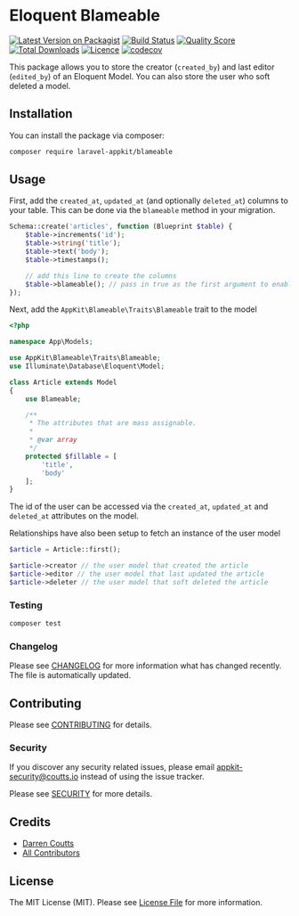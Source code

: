# Eloquent Blameable

[![Latest Version on Packagist](https://img.shields.io/packagist/v/laravel-appkit/blameable.svg?style=flat-square)](https://packagist.org/packages/laravel-appkit/blameable)
[![Build Status](https://img.shields.io/github/workflow/status/laravel-appkit/blameable/Automated%20Tests?style=flat-square)](https://github.com/laravel-appkit/blameable/actions?query=workflow%3A%22Automated+Tests%22)
[![Quality Score](https://img.shields.io/github/workflow/status/laravel-appkit/blameable/Check%20&%20fix%20styling?label=code%20quality&style=flat-square)](https://github.com/laravel-appkit/blameable/actions?query=workflow%3A%22Check+%26+fix+styling%22)
[![Total Downloads](https://img.shields.io/packagist/dt/laravel-appkit/blameable.svg?style=flat-square)](https://packagist.org/packages/laravel-appkit/blameable)
[![Licence](https://img.shields.io/packagist/l/laravel-appkit/blameable.svg?style=flat-square)](https://packagist.org/packages/laravel-appkit/blameable)
[![codecov](https://codecov.io/gh/laravel-appkit/blameable/branch/main/graph/badge.svg)](https://codecov.io/gh/laravel-appkit/blameable)

This package allows you to store the creator (`created_by`) and last editor (`edited_by`) of an Eloquent Model. You can also store the user who soft deleted a model.

## Installation

You can install the package via composer:

```bash
composer require laravel-appkit/blameable
```

## Usage

First, add the `created_at`, `updated_at` (and optionally `deleted_at`) columns to your table. This can be done via the `blameable` method in your migration.

```php
Schema::create('articles', function (Blueprint $table) {
    $table->increments('id');
    $table->string('title');
    $table->text('body');
    $table->timestamps();

    // add this line to create the columns
    $table->blameable(); // pass in true as the first argument to enable soft deletes columns
});
```

Next, add the `AppKit\Blameable\Traits\Blameable` trait to the model

``` php
<?php

namespace App\Models;

use AppKit\Blameable\Traits\Blameable;
use Illuminate\Database\Eloquent\Model;

class Article extends Model
{
    use Blameable;

    /**
     * The attributes that are mass assignable.
     *
     * @var array
     */
    protected $fillable = [
        'title',
        'body'
    ];
}
```

The id of the user can be accessed via the `created_at`, `updated_at` and `deleted_at` attributes on the model.

Relationships have also been setup to fetch an instance of the user model

```php
$article = Article::first();

$article->creator // the user model that created the article
$article->editor // the user model that last updated the article
$article->deleter // the user model that soft deleted the article
```

### Testing

``` bash
composer test
```

### Changelog

Please see [CHANGELOG](CHANGELOG.md) for more information what has changed recently. The file is automatically updated.

## Contributing

Please see [CONTRIBUTING](.github/CONTRIBUTING.md) for details.

### Security

If you discover any security related issues, please email appkit-security@coutts.io instead of using the issue tracker.

Please see [SECURITY](.github/SECURITY.md) for more details.

## Credits

- [Darren Coutts](https://github.com/laravel-appkit)
- [All Contributors](../../contributors)

## License

The MIT License (MIT). Please see [License File](LICENSE.md) for more information.
